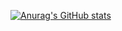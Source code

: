 [![Anurag's GitHub stats](https://github-readme-stats.vercel.app/api?username=Cptmacmillan2022007&title_color=4169e1&text_color=00ff00&bg_color=00a6ff,00ccff,006aff&hide_border=true)](https://github.com/anuraghazra/github-readme-stats)

